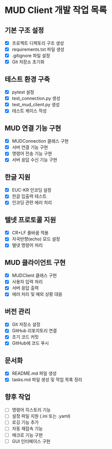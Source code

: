 # MUD Client 개발 작업 목록

## 기본 구조 설정
- [x] 프로젝트 디렉토리 구조 생성
- [x] requirements.txt 파일 생성
- [x] .gitignore 파일 설정
- [x] Git 저장소 초기화

## 테스트 환경 구축
- [x] pytest 설정
- [x] test_connection.py 생성
- [x] test_mud_client.py 생성
- [x] 테스트 케이스 작성

## MUD 연결 기능 구현
- [x] MUDConnection 클래스 구현
- [x] 서버 연결 기능 구현
- [x] 명령어 전송 기능 구현
- [x] 서버 응답 수신 기능 구현

## 한글 지원
- [x] EUC-KR 인코딩 설정
- [x] 한글 입출력 테스트
- [x] 인코딩 관련 에러 처리

## 텔넷 프로토콜 지원
- [x] CR+LF 줄바꿈 적용
- [x] 자국반향(echo) 모드 설정
- [x] 텔넷 명령어 처리

## MUD 클라이언트 구현
- [x] MUDClient 클래스 구현
- [x] 사용자 입력 처리
- [x] 서버 응답 출력
- [x] 에러 처리 및 예외 상황 대응

## 버전 관리
- [x] Git 저장소 설정
- [x] GitHub 리포지토리 연결
- [x] 초기 코드 커밋
- [x] GitHub에 코드 푸시

## 문서화
- [x] README.md 파일 생성
- [x] tasks.md 파일 생성 및 작업 목록 정리

## 향후 작업
- [ ] 명령어 히스토리 기능
- [ ] 설정 파일 지원 (.ini 또는 .yaml)
- [ ] 로깅 기능 추가
- [ ] 자동 재접속 기능
- [ ] 매크로 기능 구현
- [ ] GUI 인터페이스 구현
